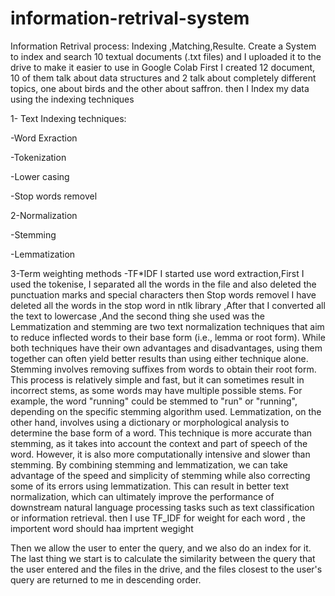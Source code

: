 # information-retrival-system
Information Retrival process: Indexing ,Matching,Resulte.
Create a System to index and search 10 textual documents (.txt files) and I uploaded it to the drive to make it easier to use in Google Colab
First I created 12 document, 10 of them talk about data structures and 2 talk about completely different topics, one about birds and the other about saffron.
then I Index my data using the indexing techniques 

1- Text Indexing techniques:

-Word Exraction

-Tokenization 

-Lower casing

-Stop words removel 

2-Normalization

-Stemming

-Lemmatization

3-Term weighting methods
-TF*IDF
I started use word extraction,First I used the tokenise, I separated all the words in the file and also deleted the punctuation marks and special characters then Stop words removel I have deleted all the words in the stop word in ntlk library ,After that I converted all the text to lowercase ,And the second thing she used was the Lemmatization and stemming are two text normalization techniques that aim to reduce inflected words to their base form (i.e., lemma or root form). While both techniques have their own advantages and disadvantages, using them together can often yield better results than using either technique alone.
Stemming involves removing suffixes from words to obtain their root form. This process is relatively simple and fast, but it can sometimes result in incorrect stems, as some words may have multiple possible stems. For example, the word "running" could be stemmed to "run" or "running", depending on the specific stemming algorithm used.
Lemmatization, on the other hand, involves using a dictionary or morphological analysis to determine the base form of a word. This technique is more accurate than stemming, as it takes into account the context and part of speech of the word. However, it is also more computationally intensive and slower than stemming.
By combining stemming and lemmatization, we can take advantage of the speed and simplicity of stemming while also correcting some of its errors using lemmatization. This can result in better text normalization, which can ultimately improve the performance of downstream natural language processing tasks such as text classification or information retrieval.
then I use TF_IDF for weight for each word , the importent word should haa imprtent wegight

Then we allow the user to enter the query, and we also do an index for it. The last thing we start is to calculate the similarity between the query that the user entered and the files in the drive, and the files closest to the user's query are returned to me in descending order.
